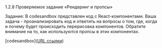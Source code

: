 1.2.8 Проверяемое задание «Рендеринг и пропсы»

Задание:
В codesandbox представлен код с React-компонентами. Ваша задача - проанализировать код и ответить на вопросы о том, где, когда и почему будет происходить перерисовка компонентов. Обратите внимание на то, как используются пропсы в этих компонентах.

[codesandbox]([URL ссылки](https://codesandbox.io/p/github/frontend-en/fe-1.2.8/main?file=%2Fsrc%2Fcomponents%2FParentComponent.tsx&layout=%257B%2522sidebarPanel%2522%253A%2522EXPLORER%2522%252C%2522rootPanelGroup%2522%253A%257B%2522direction%2522%253A%2522horizontal%2522%252C%2522contentType%2522%253A%2522UNKNOWN%2522%252C%2522type%2522%253A%2522PANEL_GROUP%2522%252C%2522id%2522%253A%2522ROOT_LAYOUT%2522%252C%2522panels%2522%253A%255B%257B%2522type%2522%253A%2522PANEL_GROUP%2522%252C%2522contentType%2522%253A%2522UNKNOWN%2522%252C%2522direction%2522%253A%2522vertical%2522%252C%2522id%2522%253A%2522clska4g630006356lxrx0xdp3%2522%252C%2522sizes%2522%253A%255B70%252C30%255D%252C%2522panels%2522%253A%255B%257B%2522type%2522%253A%2522PANEL_GROUP%2522%252C%2522contentType%2522%253A%2522EDITOR%2522%252C%2522direction%2522%253A%2522horizontal%2522%252C%2522id%2522%253A%2522EDITOR%2522%252C%2522panels%2522%253A%255B%257B%2522type%2522%253A%2522PANEL%2522%252C%2522contentType%2522%253A%2522EDITOR%2522%252C%2522id%2522%253A%2522clska4g630002356ljhn10mmm%2522%257D%255D%257D%252C%257B%2522type%2522%253A%2522PANEL_GROUP%2522%252C%2522contentType%2522%253A%2522SHELLS%2522%252C%2522direction%2522%253A%2522horizontal%2522%252C%2522id%2522%253A%2522SHELLS%2522%252C%2522panels%2522%253A%255B%257B%2522type%2522%253A%2522PANEL%2522%252C%2522contentType%2522%253A%2522SHELLS%2522%252C%2522id%2522%253A%2522clska4g630004356l3aacopzj%2522%257D%255D%252C%2522sizes%2522%253A%255B100%255D%257D%255D%257D%252C%257B%2522type%2522%253A%2522PANEL_GROUP%2522%252C%2522contentType%2522%253A%2522DEVTOOLS%2522%252C%2522direction%2522%253A%2522vertical%2522%252C%2522id%2522%253A%2522DEVTOOLS%2522%252C%2522panels%2522%253A%255B%257B%2522type%2522%253A%2522PANEL%2522%252C%2522contentType%2522%253A%2522DEVTOOLS%2522%252C%2522id%2522%253A%2522clska4g630005356lb8lw1gh7%2522%257D%255D%252C%2522sizes%2522%253A%255B100%255D%257D%255D%252C%2522sizes%2522%253A%255B50%252C50%255D%257D%252C%2522tabbedPanels%2522%253A%257B%2522clska4g630002356ljhn10mmm%2522%253A%257B%2522id%2522%253A%2522clska4g630002356ljhn10mmm%2522%252C%2522tabs%2522%253A%255B%257B%2522id%2522%253A%2522clskan07y0002356lnj5805rt%2522%252C%2522mode%2522%253A%2522permanent%2522%252C%2522type%2522%253A%2522FILE%2522%252C%2522filepath%2522%253A%2522%252Fsrc%252Fcomponents%252FParentComponent.tsx%2522%252C%2522state%2522%253A%2522IDLE%2522%257D%252C%257B%2522type%2522%253A%2522DIFF%2522%252C%2522filepath%2522%253A%2522%252Fsrc%252Fcomponents%252FParentComponent.tsx%2522%252C%2522base%2522%253A%2522HEAD%2522%252C%2522id%2522%253A%2522clskardk3002s356l6se807hw%2522%252C%2522mode%2522%253A%2522temporary%2522%252C%2522state%2522%253A%2522IDLE%2522%257D%252C%257B%2522id%2522%253A%2522clskasvph0002356lb9kzrp5p%2522%252C%2522mode%2522%253A%2522permanent%2522%252C%2522type%2522%253A%2522FILE%2522%252C%2522initialSelections%2522%253A%255B%257B%2522startLineNumber%2522%253A11%252C%2522startColumn%2522%253A3%252C%2522endLineNumber%2522%253A11%252C%2522endColumn%2522%253A3%257D%255D%252C%2522filepath%2522%253A%2522%252Fsrc%252Fcomponents%252FChildComponent.tsx%2522%252C%2522state%2522%253A%2522IDLE%2522%257D%255D%252C%2522activeTabId%2522%253A%2522clskan07y0002356lnj5805rt%2522%257D%252C%2522clska4g630005356lb8lw1gh7%2522%253A%257B%2522id%2522%253A%2522clska4g630005356lb8lw1gh7%2522%252C%2522tabs%2522%253A%255B%257B%2522type%2522%253A%2522TASK_PORT%2522%252C%2522taskId%2522%253A%2522start%2522%252C%2522port%2522%253A3000%252C%2522id%2522%253A%2522clskab29800bf356l7cvlsfty%2522%252C%2522mode%2522%253A%2522permanent%2522%252C%2522path%2522%253A%2522%252F%2522%257D%255D%252C%2522activeTabId%2522%253A%2522clskab29800bf356l7cvlsfty%2522%257D%252C%2522clska4g630004356l3aacopzj%2522%253A%257B%2522id%2522%253A%2522clska4g630004356l3aacopzj%2522%252C%2522activeTabId%2522%253A%2522clskaax4r008b356l3h2dr9l6%2522%252C%2522tabs%2522%253A%255B%257B%2522id%2522%253A%2522clska4g630003356l60uhb6qi%2522%252C%2522mode%2522%253A%2522permanent%2522%252C%2522type%2522%253A%2522TERMINAL%2522%252C%2522shellId%2522%253A%2522clska4glk000pdkga7f555jcs%2522%257D%252C%257B%2522type%2522%253A%2522TASK_LOG%2522%252C%2522taskId%2522%253A%2522start%2522%252C%2522id%2522%253A%2522clskaax4r008b356l3h2dr9l6%2522%252C%2522mode%2522%253A%2522permanent%2522%257D%255D%257D%257D%252C%2522showDevtools%2522%253Atrue%252C%2522showShells%2522%253Atrue%252C%2522showSidebar%2522%253Atrue%252C%2522sidebarPanelSize%2522%253A15%257D))
